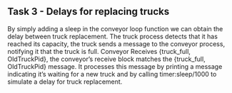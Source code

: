 ## Task 3 - Delays for replacing trucks
By simply adding a sleep in the conveyor loop function we can obtain the delay between truck replacement.
The truck process detects that it has reached its capacity, the truck sends a message to the conveyor process, notifying it that the truck is full. 
Conveyor Receives {truck_full, OldTruckPid}, the conveyor’s receive block matches the {truck_full, OldTruckPid} message.
It processes this message by printing a message indicating it’s waiting for a new truck and by calling timer:sleep/1000 to simulate a delay for truck replacement.